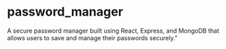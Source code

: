 # password_manager
A secure password manager built using React, Express, and MongoDB that allows users to save and manage their passwords securely."
